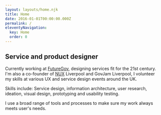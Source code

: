 ```yaml
---
layout: layouts/home.njk
title: Home
date: 2016-01-01T00:00:00.000Z
permalink: /
eleventyNavigation:
  key: Home
  order: 0
---
```

## **Service and product designer**

Currently working at [FutureGov](http://www.wearefuturegov.com/), designing services fit for the 21st century. I'm also a co-founder of [NUX](https://nuxuk.org/) Liverpool and GovJam Liverpool, I volunteer my skills at various UX and service design events around the UK.

Skills include: Service design, information architecture, user research, ideation, visual design, prototyping and usability testing.

I use a broad range of tools and processes to make sure my work always meets user's needs.